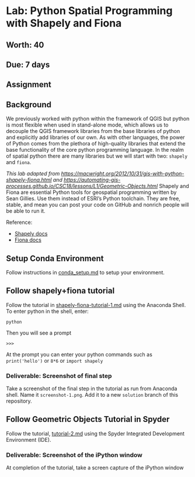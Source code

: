 # Lab: Python Spatial Programming with Shapely and Fiona
## Worth: 40
## Due: 7 days
## Assignment

## Background
We previously worked with python within the framework of QGIS but python is most flexible when used in stand-alone mode, which allows us to decouple the QGIS framework libraries from the base libraries of python and explicitly add libraries of our own. As with other languages, the power of Python comes from the plethora of high-quality libraries that extend the base functionality of the core python programming language. In the realm of spatial python there are many libraries but we will start with two: `shapely` and `fiona`.

_This lab adapted from https://macwright.org/2012/10/31/gis-with-python-shapely-fiona.html
and https://automating-gis-processes.github.io/CSC18/lessons/L1/Geometric-Objects.html_
Shapely and Fiona are essential Python tools for geospatial programming written by Sean Gillies. Use them instead of ESRI’s Python toolchain. They are free, stable, and mean you can post your code on GitHub and nonrich people will be able to run it.

Reference:
- [Shapely docs](https://shapely.readthedocs.io/en/stable/manual.html)
- [Fiona docs](https://fiona.readthedocs.io/en/latest/)

## Setup Conda Environment
Follow instructions in [conda_setup.md](conda_setup.md) to setup your environment.

## Follow shapely+fiona tutorial
Follow the tutorial in [shapely-fiona-tutorial-1.md](shapely-fiona-tutorial-1.md) using the Anaconda Shell. To enter python in the shell, enter: 
```
python
```
Then you will see a prompt
```
>>>
```
At the prompt you can enter your python commands such as `print('hello')` or `8*6` or `import shapely`

### Deliverable: Screenshot of final step
Take a screenshot of the final step in the tutorial as run from Anaconda shell. Name it `screenshot-1.png`. Add it to a new `solution` branch of this repository. 

## Follow Geometric Objects Tutorial in Spyder
Follow the tutorial, [tutorial-2.md](tutorial-2.md) using the Spyder Integrated Development Environment (IDE).

### Deliverable: Screenshot of the iPython window
At completion of the tutorial, take a screen capture of the iPython window 
